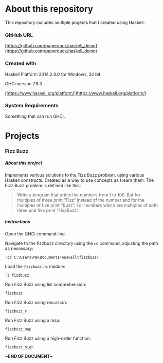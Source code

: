 # About this repository

This repository includes multiple projects that I created using Haskell.

### GitHub URL

[https://github.com/paperduck/haskell_demo](https://github.com/paperduck/haskell_demo)

### Created with

Haskell Platform 2014.2.0.0 for Windows, 32 bit

GHCi version 7.8.3

[https://www.haskell.org/platform/](https://www.haskell.org/platform/)

### System Requirements

Something that can run GHCi.

# Projects

### Fizz Buzz

##### About this project

Implements various solutions to the Fizz Buzz problem, using various Haskell constructs. Created as a way to use concepts as I learn them. The Fizz Buzz problem is defined like this:

> Write a program that prints the numbers from 1 to 100. But for multiples of three print “Fizz” instead of the number and for the multiples of five print “Buzz”. For numbers which are multiples of both three and five print “FizzBuzz”.

##### Instructions

Open the GHCi command line.

Navigate to the fizzbuzz directory using the `cd` command, adjusting the path as necessary:

```
:cd C:\Users\Me\Documents\haskell\fizzbuzz\
```

Load the `fizzbuzz.hs` module:

```
:l fizzbuzz
```

Run Fizz Buzz using list comprehension:

```
fizzbuzz
```

Run Fizz Buzz using recursion:

```
fizzbuzz_r
```

Run Fizz Buzz using a map:

```
fizzbuzz_map
```

Run Fizz Buzz using a high-order function:

```
fizzbuzz_high
```

**~END OF DOCUMENT~**


